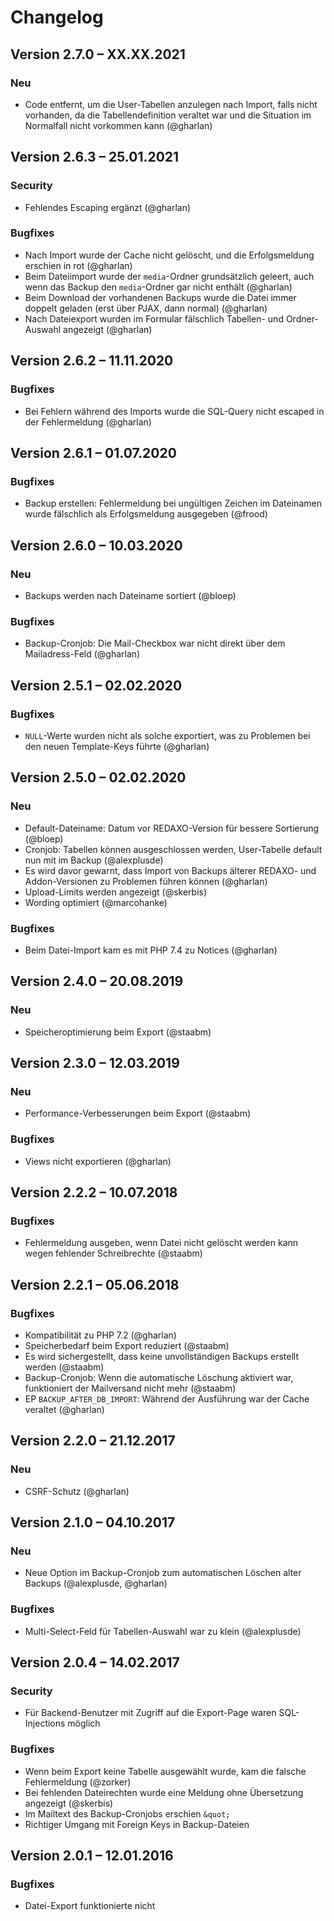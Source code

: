 Changelog
=========

Version 2.7.0 – XX.XX.2021
--------------------------

### Neu

* Code entfernt, um die User-Tabellen anzulegen nach Import, falls nicht vorhanden, da die Tabellendefinition veraltet war und die Situation im Normalfall nicht vorkommen kann (@gharlan)


Version 2.6.3 – 25.01.2021
--------------------------

### Security

* Fehlendes Escaping ergänzt (@gharlan)

### Bugfixes

* Nach Import wurde der Cache nicht gelöscht, und die Erfolgsmeldung erschien in rot (@gharlan)
* Beim Dateiimport wurde der `media`-Ordner grundsätzlich geleert, auch wenn das Backup den `media`-Ordner gar nicht enthält (@gharlan)
* Beim Download der vorhandenen Backups wurde die Datei immer doppelt geladen (erst über PJAX, dann normal) (@gharlan)
* Nach Dateiexport wurden im Formular fälschlich Tabellen- und Ordner-Auswahl angezeigt (@gharlan)


Version 2.6.2 – 11.11.2020
--------------------------

### Bugfixes

* Bei Fehlern während des Imports wurde die SQL-Query nicht escaped in der Fehlermeldung (@gharlan)


Version 2.6.1 – 01.07.2020
--------------------------

### Bugfixes

* Backup erstellen: Fehlermeldung bei ungültigen Zeichen im Dateinamen wurde fälschlich als Erfolgsmeldung ausgegeben (@frood)


Version 2.6.0 – 10.03.2020
--------------------------

### Neu

* Backups werden nach Dateiname sortiert (@bloep)

### Bugfixes

* Backup-Cronjob: Die Mail-Checkbox war nicht direkt über dem Mailadress-Feld (@gharlan)


Version 2.5.1 – 02.02.2020
--------------------------

### Bugfixes

* `NULL`-Werte wurden nicht als solche exportiert, was zu Problemen bei den neuen Template-Keys führte (@gharlan)


Version 2.5.0 – 02.02.2020
--------------------------

### Neu

* Default-Dateiname: Datum vor REDAXO-Version für bessere Sortierung (@bloep)
* Cronjob: Tabellen können ausgeschlossen werden, User-Tabelle default nun mit im Backup (@alexplusde)
* Es wird davor gewarnt, dass Import von Backups älterer REDAXO- und Addon-Versionen zu Problemen führen können (@gharlan)
* Upload-Limits werden angezeigt (@skerbis)
* Wording optimiert (@marcohanke)

### Bugfixes

* Beim Datei-Import kam es mit PHP 7.4 zu Notices (@gharlan)


Version 2.4.0 – 20.08.2019
--------------------------

### Neu

* Speicheroptimierung beim Export (@staabm)


Version 2.3.0 – 12.03.2019
--------------------------

### Neu

* Performance-Verbesserungen beim Export (@staabm)

### Bugfixes

* Views nicht exportieren (@gharlan)


Version 2.2.2 – 10.07.2018
--------------------------

### Bugfixes

* Fehlermeldung ausgeben, wenn Datei nicht gelöscht werden kann wegen fehlender Schreibrechte (@staabm)


Version 2.2.1 – 05.06.2018
--------------------------

### Bugfixes

* Kompatibilität zu PHP 7.2 (@gharlan)
* Speicherbedarf beim Export reduziert (@staabm)
* Es wird sichergestellt, dass keine unvollständigen Backups erstellt werden (@staabm)
* Backup-Cronjob: Wenn die automatische Löschung aktiviert war, funktioniert der Mailversand nicht mehr (@staabm)
* EP `BACKUP_AFTER_DB_IMPORT`: Während der Ausführung war der Cache veraltet (@gharlan)


Version 2.2.0 – 21.12.2017
--------------------------

### Neu

* CSRF-Schutz (@gharlan)


Version 2.1.0 – 04.10.2017
--------------------------

### Neu

* Neue Option im Backup-Cronjob zum automatischen Löschen alter Backups (@alexplusde, @gharlan)

### Bugfixes

* Multi-Select-Feld für Tabellen-Auswahl war zu klein (@alexplusde)


Version 2.0.4 – 14.02.2017
--------------------------

### Security

* Für Backend-Benutzer mit Zugriff auf die Export-Page waren SQL-Injections möglich

### Bugfixes

* Wenn beim Export keine Tabelle ausgewählt wurde, kam die falsche Fehlermeldung (@zorker)
* Bei fehlenden Dateirechten wurde eine Meldung ohne Übersetzung angezeigt (@skerbis)
* Im Mailtext des Backup-Cronjobs erschien `&quot;`
* Richtiger Umgang mit Foreign Keys in Backup-Dateien


Version 2.0.1 – 12.01.2016
--------------------------

### Bugfixes

* Datei-Export funktionierte nicht
